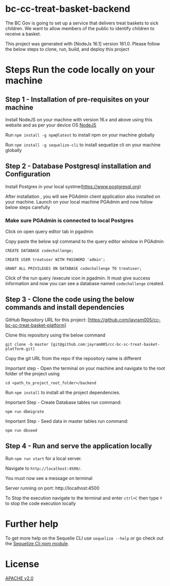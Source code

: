 # bc-cc-treat-basket-backend
The BC Gov is going to set up a service that delivers treat baskets to sick children. We want to allow members of the public to identify children to receive a basket.

This project was generated with [NodeJs 16.1] version 161.0. Please follow the below steps to clone, run, build, and deploy this project

# Steps Run the code locally on your machine

## Step 1 -  Installation of pre-requisites on your machine

Install NodeJS on your machine with version 16.x and above using this website and as per your device OS [NodeJS](https://nodejs.org/en/download/)

Run `npm install -g npm@latest` to install npm on your machine globally

Run `npm install -g sequelize-cli` to install sequelize cli on your machine globally

## Step 2 -  Database Postgresql installation and Configuration

Install Postgres in your local systme(https://www.postgresql.org)

After installation , you will see PGAdmin client application also installed on your machine. Launch on your local machine PGAdmin and now follow below steps carefully 

### Make sure PGAdmin is connected to local Postgres

Click on open query editor tab in pgadmin

Copy paste the below sql command to the query editor window in PGAdmin


`CREATE DATABASE codechallenge;`

`CREATE USER treatuser WITH PASSWORD 'admin';`

`GRANT ALL PRIVILEGES ON DATABASE codechallenge TO treatuser;`

Click of the run query /execute icon in pgadmin. It must give success information and now you can see a database named `codechallenge` created.

## Step 3 -  Clone the code using the below commands and install dependencies

GitHub Repository URL for this project: [https://github.com/jayram005/cc-bc-sc-treat-basket-platform]

Clone this repository using the below command 

`git clone -b master [git@github.com:jayram005/cc-bc-sc-treat-basket-platform.git]` 

Copy the git URL from the repo if the repository name is different

Important step - Open the terminal on your machine and navigate to the root folder of the project using 

`cd <path_to_project_root_folder>/backend`

Run `npm install` to install all the project dependencies.

Important Step - Create Database tables run command: 

`npm run dbmigrate`

Important Step - Seed data in master tables run command: 

`npm run dbseed`


## Step 4 - Run and serve the application locally

Run `npm run start` for a local server. 

Navigate to `http://localhost:4500/`. 

You must now see a message on terminal

Server running on port: http://localhost:4500

To Stop the execution navigate to the terminal and enter `ctrl+C` then type `Y` to stop the code execution locally


# Further help

To get more help on the Sequelie CLI use `sequelize --help` or go check out the [Sequelize Cli npm module](https://www.npmjs.com/package/sequelize-cli).

# License

[APACHE v2.0](https://www.apache.org/licenses/LICENSE-2.0)
